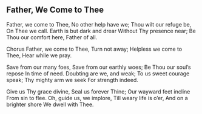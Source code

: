 ## Father, We Come to Thee

Father, we come to Thee,
No other help have we;
Thou wilt our refuge be,
On Thee we call.
Earth is but dark and drear
Without Thy presence near;
Be Thou our comfort here,
Father of all.

Chorus
Father, we come to Thee,
Turn not away;
Helpless we come to Thee,
Hear while we pray.

Save from our many foes,
Save from our earthly woes;
Be Thou our soul’s repose
In time of need.
Doubting are we, and weak;
To us sweet courage speak;
Thy mighty arm we seek
For strength indeed. 

Give us Thy grace divine,
Seal us forever Thine;
Our wayward feet incline
From sin to flee.
Oh, guide us, we implore,
Till weary life is o’er,
And on a brighter shore
We dwell with Thee.